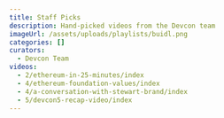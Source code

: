 ```yaml
---
title: Staff Picks
description: Hand-picked videos from the Devcon team
imageUrl: /assets/uploads/playlists/buidl.png
categories: []
curators:
  - Devcon Team
videos:
  - 2/ethereum-in-25-minutes/index
  - 4/ethereum-foundation-values/index
  - 4/a-conversation-with-stewart-brand/index
  - 5/devcon5-recap-video/index
---
```

